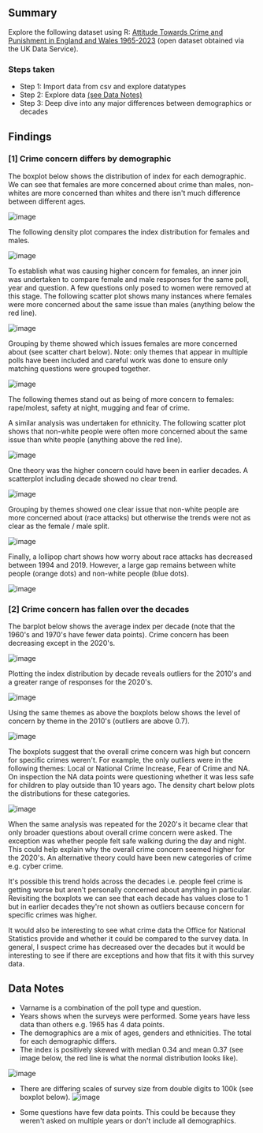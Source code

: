 ## Summary
Explore the following dataset using R: [Attitude Towards Crime and Punishment in England and Wales 1965-2023](https://beta.ukdataservice.ac.uk/datacatalogue/studies/study?id=857473) (open dataset obtained via the UK Data Service). 

### Steps taken

- Step 1: Import data from csv and explore datatypes
- Step 2: Explore data [(see Data Notes)](#data-notes)  
- Step 3: Deep dive into any major differences between demographics or decades

## Findings
### [1] Crime concern differs by demographic
The boxplot below shows the distribution of index for each demographic. We can see that females are more concerned about crime than males, non-whites are more concerned than whites and there isn't much difference between different ages. 

![image](https://github.com/user-attachments/assets/c555c9d8-5087-428f-8cff-83e7e94c385d)

The following density plot compares the index distribution for females and males.

![image](https://github.com/user-attachments/assets/5d455e92-5ba7-48ae-8e25-892f6748e6ba)

To establish what was causing higher concern for females, an inner join was undertaken to compare female and male responses for the same poll, year and question. A few questions only posed to women were removed at this stage. The following scatter plot shows many instances where females were more concerned about the same issue than males (anything below the red line). 

![image](https://github.com/user-attachments/assets/04f57f9d-f326-49c6-9145-bc3622c9b099)

Grouping by theme showed which issues females are more concerned about (see scatter chart below). Note: only themes that appear in multiple polls have been included and careful work was done to ensure only matching questions were grouped together. 

![image](https://github.com/user-attachments/assets/5da887e0-04a9-4121-9f14-c63edfe078fb)

The following themes stand out as being of more concern to females: rape/molest, safety at night, mugging and fear of crime.

A similar analysis was undertaken for ethnicity. The following scatter plot shows that non-white people were often more concerned about the same issue than white people (anything above the red line). 

![image](https://github.com/user-attachments/assets/de31f389-5038-4487-8891-30942fe270b1)

One theory was the higher concern could have been in earlier decades. A scatterplot including decade showed no clear trend. 

![image](https://github.com/user-attachments/assets/41042a4d-22f4-403a-a33e-f56686f86007)

Grouping by themes showed one clear issue that non-white people are more concerned about (race attacks) but otherwise the trends were not as clear as the female / male split. 

![image](https://github.com/user-attachments/assets/972f2683-b6db-405c-be4e-e945f3ed06f0)

Finally, a lollipop chart shows how worry about race attacks has decreased between 1994 and 2019. However, a large gap remains between white people (orange dots) and non-white people (blue dots). 

![image](https://github.com/user-attachments/assets/92c7d4f4-80fc-4a64-b51a-8e0d4dcf87f3)

### [2] Crime concern has fallen over the decades
The barplot below shows the average index per decade (note that the 1960's and 1970's have fewer data points). Crime concern has been decreasing except in the 2020's.

![image](https://github.com/user-attachments/assets/fcd99234-5063-4cce-8f5d-f4f6fd2cd10f)

Plotting the index distribution by decade reveals outliers for the 2010's and a greater range of responses for the 2020's.

![image](https://github.com/user-attachments/assets/b59f911b-a889-48c4-b4b8-d26a87a5b6ef)

Using the same themes as above the boxplots below shows the level of concern by theme in the 2010's (outliers are above 0.7).

![image](https://github.com/user-attachments/assets/1b6a248a-75f7-44a8-9ebd-e25869e2b392)


The boxplots suggest that the overall crime concern was high but concern for specific crimes weren't. For example, the only outliers were in the following themes: Local or National Crime Increase, Fear of Crime and NA. On inspection the NA data points were questioning whether it was less safe for children to play outside than 10 years ago. The density chart below plots the distributions for these categories.

![image](https://github.com/user-attachments/assets/7c35fc2a-73bb-44f5-9fdf-49f3f84c8b36)

When the same analysis was repeated for the 2020's it became clear that only broader questions about overall crime concern were asked. The exception was whether people felt safe walking during the day and night. This could help explain why the overall crime concern seemed higher for the 2020's. An alternative theory could have been new categories of crime e.g. cyber crime.

It's possible this trend holds across the decades i.e. people feel crime is getting worse but aren't personally concerned about anything in particular. Revisiting the boxplots we can see that each decade has values close to 1 but in earlier decades they're not shown as outliers because concern for specific crimes was higher.  

It would also be interesting to see what crime data the Office for National Statistics provide and whether it could be compared to the survey data. In general, I suspect crime has decreased over the decades but it would be interesting to see if there are exceptions and how that fits it with this survey data.

## Data Notes
- Varname is a combination of the poll type and question.
- Years shows when the surveys were performed. Some years have less data than others e.g. 1965 has 4 data points.
- The demographics are a mix of ages, genders and ethnicities. The total for each demographic differs.
- The index is positively skewed with median 0.34 and mean 0.37 (see image below, the red line is what the normal distribution looks like).

![image](https://github.com/user-attachments/assets/a5e5bfaf-f40f-4452-b439-7e1078cac35f)

- There are differing scales of survey size from double digits to 100k (see boxplot below).
![image](https://github.com/user-attachments/assets/e3488eb5-8699-49a3-919e-cdd0eaaf7e78)

- Some questions have few data points. This could be because they weren't asked on multiple years or don't include all demographics.
